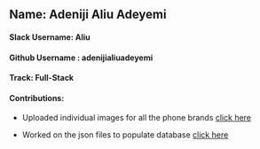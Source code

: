 ## Name: Adeniji Aliu Adeyemi
#### Slack Username: Aliu
#### Github Username : adenijialiuadeyemi
#### Track: Full-Stack
#### Contributions:

- Uploaded individual images for all the phone brands [click here](https://github.com/zuri-training/price_compare_team_27/tree/adenijialiuadeyemi/uploads)

- Worked on the json files to populate database [click here](https://github.com/zuri-training/price_compare_team_27/blob/adenijialiuadeyemi/phones.json)
